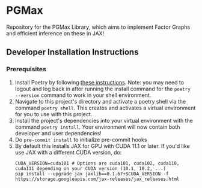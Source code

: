 # PGMax
Repository for the PGMax Library, which aims to implement Factor Graphs and efficient inference on these in JAX!

## Developer Installation Instructions
### Prerequisites
1. Install Poetry by following [these instructions](https://python-poetry.org/docs/master/). Note: you may need to logout and log back in after running the install command for the `poetry --version` command to work in your shell environment.
1. Navigate to this project's directory and activate a poetry shell via the command `poetry shell`. This creates and activates a virtual environment for you to use with this project.
1. Install the project's dependencies into your virtual environment with the command `poetry install`. Your environment will now contain both developer and user dependencies!
1. Do `pre-commit install` to initialize pre-commit hooks
1. By default this installs JAX for GPU with CUDA 11.1 or later. If you'd like use JAX with a different CUDA version, do:
    ```
    CUDA_VERSION=cuda101 # Options are cuda101, cuda102, cuda110, cuda111 depending on your CUDA version (10.1, 10.2, ...)
    pip install --upgrade jax jaxlib==0.1.67+$CUDA_VERSION -f https://storage.googleapis.com/jax-releases/jax_releases.html
    ```
